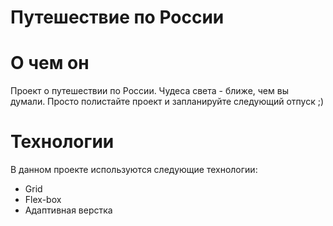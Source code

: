 # Путешествие по России

# О чем он
Проект о путешествии по России.
Чудеса света - ближе, чем вы думали. Просто полистайте проект и запланируйте следующий отпуск ;)

# Технологии
В данном проекте используются следующие технологии:
  - Grid
  - Flex-box
  - Адаптивная верстка
